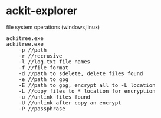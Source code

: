 # ackit-explorer
file system operations (windows,linux)

<pre>
ackitree.exe
ackitree.exe
	-p //path
	-r //recrusive
	-l //log.txt file names
	-f //file format
	-d //path to sdelete, delete files found
	-e //path to gpg
	-E //path to gpg, encrypt all to -L location
	-L //copy files to * location for encryption
	-u //unlink files found
	-U //unlink after copy an encrypt
	-P //passphrase
</pre>
